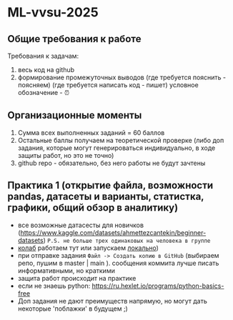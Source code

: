 # ML-vvsu-2025

## Общие требования к работе
Требования к задачам:
1. весь код на github
2. формирование промежуточных выводов (где требуется пояснить - поясняем) (где требуется написать код - пишет) условное обозначение - :alarm_clock:

## Организационные моменты
1. Сумма всех выполненных заданий = 60 баллов
2. Остальные баллы получаем на теоретической проверке (либо доп задания, которые могут генерироваться индивидуально, в ходе защиты работ, но это не точно)
3. github repo - обязательно, без него работы не будут зачтены

## Практика 1 (открытие файла, возможности pandas, датасеты и варианты, статистка, графики, общий обзор в аналитику)
- все возможные датасесты для новичков (https://www.kaggle.com/datasets/ahmettezcantekin/beginner-datasets) ```P.S. не больше трех одинаковых на человека в группе```
- [колаб](https://colab.research.google.com/?hl=ru) работаем тут или запускаем [локально](https://test-jupyter.readthedocs.io/en/latest/install.html#id3))
- при отправке задания ```Файл -> Создать копию в GitHub``` (выбираем репо, пушим в master | main ). сообщения коммита лучше писать информативными, но краткими
- защита работ происходит на практике
- если не знаешь python: https://ru.hexlet.io/programs/python-basics-free
- Доп задания не дают преимуществ напрямую, но могут дать некоторые 'поблажки' в будущем ;)
